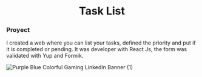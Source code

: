 <h1 align='center'> Task List</h1>

### Proyect

I created a web where you can list your tasks, defined the priority and put if it is completed or pending. 
It was developer with React Js, the form was validated with Yup and Formik.

![Purple Blue Colorful Gaming LinkedIn Banner (1)](https://user-images.githubusercontent.com/106752020/201450843-e78196c2-c93a-4e58-aa24-6b714ef9e2ca.png)


